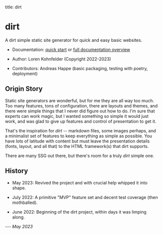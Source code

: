 title: dirt

# dirt

A dirt simple static site generator for quick and easy basic websites.

* Documentation: [quick start](doc/quick-start.html) 
or [full documentation overview](doc/index.html)

* Author: Loren Kohnfelder (Copyright 2022-2023)

* Contributors: Andreas Happe (basic packaging, testing with poetry, deployment)

## Origin Story

Static site generators are wonderful, but for me they are all way too much.
Too many features, tons of configuration, there are layouts and themes, and
there were simple things that I never did figure out how to do. I'm sure that
experts can work magic, but I wanted something so simple it would just work,
and was glad to give up features and control of presentation to get it.

That's the inspiration for *dirt* -- markdown files, some images perhaps,
and a minimalist set of features to keep everything as simple as possible.
You have lots of latitude with content but must leave the presentation details
(fonts, layout, and all that) to the HTML framework(s) that dirt supports.

There are many SSG out there, but there's room for a truly *dirt* simple one.

## History

* May 2023: Revived the project and with crucial help whipped it into shape.

* July 2022: A primitive "MVP" feature set and decent test coverage
(then mothballed).

* June 2022: Beginning of the dirt project, within days it was limping along.

--- *May 2023*

